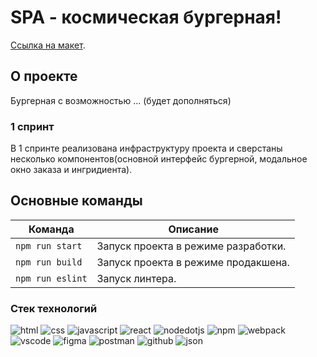 # SPA - космическая бургерная!

[Cсылка на макет](https://www.figma.com/file/zFGN2O5xktHl9VmoOieq5E/React-_-%D0%9F%D1%80%D0%BE%D0%B5%D0%BA%D1%82%D0%BD%D1%8B%D0%B5-%D0%B7%D0%B0%D0%B4%D0%B0%D1%87%D0%B8_external_link?node-id=0%3A1).

## О проекте
Бургерная с возможностью ... (будет дополняться)

### 1 спринт
В 1 спринте реализована инфраструктуру проекта и сверстаны несколько компонентов(основной интерфейс бургерной, модальное окно заказа и ингридиента).


## Основные команды

| Команда | Описание |
| --- | --- |
| `npm run start` | Запуск проекта в режиме разработки.|
| `npm run build` | Запуск проекта в режиме продакшена. |
| `npm run eslint` | Запуск линтера. |


### Стек технологий
![html](https://img.shields.io/badge/HTML_5-073502?style=for-the-badge&logo=html5&labelColor=3d3f3d)
![css](https://img.shields.io/badge/CSS_3-073502?style=for-the-badge&logo=css3&labelColor=3d3f3d)
![javascript](https://img.shields.io/badge/javascript-073502?style=for-the-badge&logo=javascript&labelColor=3d3f3d)
![react](https://img.shields.io/badge/react-073502?style=for-the-badge&logo=react&labelColor=3d3f3d)
![nodedotjs](https://img.shields.io/badge/node.js-073502?style=for-the-badge&logo=nodedotjs&labelColor=3d3f3d)
![npm](https://img.shields.io/badge/npm-073502?style=for-the-badge&logo=npm&labelColor=3d3f3d)
![webpack](https://img.shields.io/badge/webpack-073502?style=for-the-badge&logo=webpack&labelColor=3d3f3d)
![vscode](https://img.shields.io/badge/vscode-073502?style=for-the-badge&logo=visualstudiocode&labelColor=3d3f3d)
![figma](https://img.shields.io/badge/figma-073502?style=for-the-badge&logo=figma&labelColor=3d3f3d)
![postman](https://img.shields.io/badge/postman-073502?style=for-the-badge&logo=postman&labelColor=3d3f3d)
![github](https://img.shields.io/badge/github-073502?style=for-the-badge&logo=github&labelColor=3d3f3d)
![json](https://img.shields.io/badge/json-073502?style=for-the-badge&logo=json&labelColor=3d3f3d)